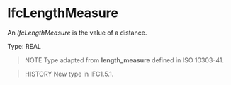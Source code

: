 # IfcLengthMeasure

An _IfcLengthMeasure_ is the value of a distance.

Type: REAL

> NOTE  Type adapted from **length_measure** defined in ISO 10303-41.

> HISTORY  New type in IFC1.5.1.
